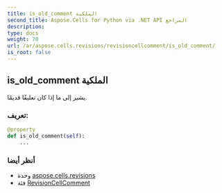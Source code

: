 ```yaml
---
title: is_old_comment الملكية
second_title: Aspose.Cells for Python via .NET API المراجع
description:
type: docs
weight: 70
url: /ar/aspose.cells.revisions/revisioncellcomment/is_old_comment/
is_root: false
---
```

##  is_old_comment الملكية

يشير إلى ما إذا كان تعليقًا قديمًا.
###  تعريف:
```python
@property
def is_old_comment(self):
    ...
```

###  أنظر أيضا
* وحدة [aspose.cells.revisions](../../)
* فئة [RevisionCellComment](/cells/python-net/ar/aspose.cells.revisions/revisioncellcomment)
